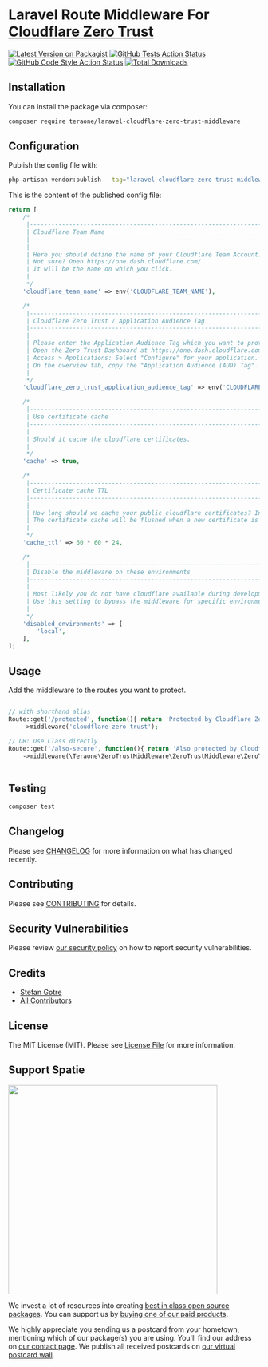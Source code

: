 # Laravel Route Middleware For  [Cloudflare Zero Trust](https://developers.cloudflare.com/cloudflare-one/)

[![Latest Version on Packagist](https://img.shields.io/packagist/v/teraone/laravel-cloudflare-zero-trust-middleware.svg?style=flat-square)](https://packagist.org/packages/teraone/laravel-cloudflare-zero-trust-middleware)
[![GitHub Tests Action Status](https://img.shields.io/github/actions/workflow/status/teraone/laravel-cloudflare-zero-trust-middleware/run-tests.yml?branch=master&label=tests&style=flat-square)](https://github.com/teraone/laravel-cloudflare-zero-trust-middleware/actions?query=workflow%3Arun-tests+branch%3Amain)
[![GitHub Code Style Action Status](https://img.shields.io/github/actions/workflow/status/teraone/laravel-cloudflare-zero-trust-middleware/fix-php-code-style-issues.yml?branch=master&label=code%20style&style=flat-square)](https://github.com/teraone/laravel-cloudflare-zero-trust-middleware/actions?query=workflow%3A"Fix+PHP+code+style+issues"+branch%3Amaster)
[![Total Downloads](https://img.shields.io/packagist/dt/teraone/laravel-cloudflare-zero-trust-middleware.svg?style=flat-square)](https://packagist.org/packages/teraone/laravel-cloudflare-zero-trust-middleware)





## Installation

You can install the package via composer:

```bash
composer require teraone/laravel-cloudflare-zero-trust-middleware
```


## Configuration

Publish the config file with:

```bash
php artisan vendor:publish --tag="laravel-cloudflare-zero-trust-middleware-config"
```

This is the content of the published config file:

```php
return [
    /*
     |--------------------------------------------------------------------------
     | Cloudflare Team Name
     |--------------------------------------------------------------------------
     |
     | Here you should define the name of your Cloudflare Team Account.
     | Not sure? Open https://one.dash.cloudflare.com/
     | It will be the name on which you click.
     |
     */
    'cloudflare_team_name' => env('CLOUDFLARE_TEAM_NAME'),

    /*
     |--------------------------------------------------------------------------
     | Cloudflare Zero Trust / Application Audience Tag
     |--------------------------------------------------------------------------
     |
     | Please enter the Application Audience Tag which you want to protect.
     | Open the Zero Trust Dashboard at https://one.dash.cloudflare.com/:
     | Access > Applications: Select "Configure" for your application.
     | On the overview tab, copy the "Application Audience (AUD) Tag".
     |
     */
    'cloudflare_zero_trust_application_audience_tag' => env('CLOUDFLARE_ZERO_TRUST_APPLICATION_AUDIENCE_TAG'),

    /*
     |--------------------------------------------------------------------------
     | Use certificate cache
     |--------------------------------------------------------------------------
     |
     | Should it cache the cloudflare certificates.
     |
     */
    'cache' => true,

    /*
     |--------------------------------------------------------------------------
     | Certificate cache TTL
     |--------------------------------------------------------------------------
     |
     | How long should we cache your public cloudflare certificates? In seconds.
     | The certificate cache will be flushed when a new certificate is detected.
     |
     */
    'cache_ttl' => 60 * 60 * 24,

    /*
     |--------------------------------------------------------------------------
     | Disable the middleware on these environments
     |--------------------------------------------------------------------------
     |
     | Most likely you do not have cloudflare available during development.
     | Use this setting to bypass the middleware for specific environments.
     |
     */
    'disabled_environments' => [
        'local',
    ],
];
```

## Usage

Add the middleware to the routes you want to protect.
```php

// with shorthand alias
Route::get('/protected', function(){ return 'Protected by Cloudflare Zero trust ✅';})
    ->middleware('cloudflare-zero-trust');

// OR: Use Class directly    
Route::get('/also-secure', function(){ return 'Also protected by Cloudflare Zero trust ✅';})
    ->middleware(\Teraone\ZeroTrustMiddleware\ZeroTrustMiddleware\ZeroTrustMiddleware::class);
    
```


## Testing

```bash
composer test
```

## Changelog

Please see [CHANGELOG](CHANGELOG.md) for more information on what has changed recently.

## Contributing

Please see [CONTRIBUTING](CONTRIBUTING.md) for details.

## Security Vulnerabilities

Please review [our security policy](../../security/policy) on how to report security vulnerabilities.

## Credits

- [Stefan Gotre](https://github.com/teraone)
- [All Contributors](../../contributors)

## License

The MIT License (MIT). Please see [License File](LICENSE.md) for more information.


## Support Spatie

[<img src="https://github-ads.s3.eu-central-1.amazonaws.com/laravel-cloudflare-zero-trust-middleware.jpg?t=1" width="419px" />](https://spatie.be/github-ad-click/laravel-cloudflare-zero-trust-middleware)

We invest a lot of resources into creating [best in class open source packages](https://spatie.be/open-source). You can support us by [buying one of our paid products](https://spatie.be/open-source/support-us).

We highly appreciate you sending us a postcard from your hometown, mentioning which of our package(s) you are using. You'll find our address on [our contact page](https://spatie.be/about-us). We publish all received postcards on [our virtual postcard wall](https://spatie.be/open-source/postcards).
